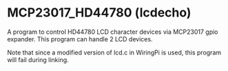 MCP23017_HD44780 (lcdecho)
================

A program to control HD44780 LCD character devices via MCP23017 gpio expander.
This program can handle 2 LCD devices.

Note that since a modified version of lcd.c in WiringPi is used, this program will fail during linking.
